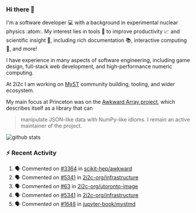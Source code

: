 ### Hi there 👋 

I'm a software developer 💻 with a background in experimental nuclear physics :atom:. My interest lies in tools :wrench: to improve productivity :chart_with_upwards_trend: and scientific insight :telescope:, including rich documentation 📚, interactive computing 🧮, and more! 

I have experience in many aspects of software engineering, including game design, full-stack web development, and high-performance numeric computing. 

At 2i2c I am working on [MyST](https://github.com/jupyter-book/mystmd) community building, tooling, and wider ecosystem. 

My main focus at Princeton was on the [Awkward Array project](awkward-array.org/), which describes itself as a library that can 
> manipulate JSON-like data with NumPy-like idioms. I remain an active maintainer of the project. 

![github stats](https://github-readme-stats.vercel.app/api?username=agoose77&show_icons=true&hide_rank=true&hide_title=true&bg_color=30,e76445,904e95&text_color=efe3ec&icon_color=efe3ec)
<!--
**agoose77/agoose77** is a ✨ _special_ ✨ repository because its `README.md` (this file) appears on your GitHub profile.

Here are some ideas to get you started:

- 🔭 I’m currently working on ...
- 🌱 I’m currently learning ...
- 👯 I’m looking to collaborate on ...
- 🤔 I’m looking for help with ...
- 💬 Ask me about ...
- 📫 How to reach me: ...
- 😄 Pronouns: ...
- ⚡ Fun fact: ...
-->

### :zap: Recent Activity

<!--START_SECTION:activity-->
1. 🗣 Commented on [#3364](https://github.com/scikit-hep/awkward/pull/3364#issuecomment-2733575498) in [scikit-hep/awkward](https://github.com/scikit-hep/awkward)
2. 🗣 Commented on [#5341](https://github.com/2i2c-org/infrastructure/issues/5341#issuecomment-2730389282) in [2i2c-org/infrastructure](https://github.com/2i2c-org/infrastructure)
3. 🗣 Commented on [#63](https://github.com/2i2c-org/utoronto-image/pull/63#issuecomment-2729979340) in [2i2c-org/utoronto-image](https://github.com/2i2c-org/utoronto-image)
4. 🗣 Commented on [#5341](https://github.com/2i2c-org/infrastructure/issues/5341#issuecomment-2729202219) in [2i2c-org/infrastructure](https://github.com/2i2c-org/infrastructure)
5. 🗣 Commented on [#1648](https://github.com/jupyter-book/mystmd/issues/1648#issuecomment-2728483579) in [jupyter-book/mystmd](https://github.com/jupyter-book/mystmd)
<!--END_SECTION:activity-->
